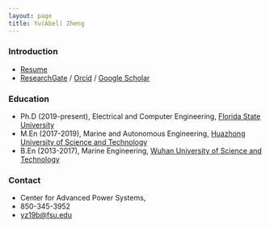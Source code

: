 ```yaml
---
layout: page
title: Yu(Abel) Zheng
---
```


### Introduction
* [Resume](resource/Resume.pdf)
* [ResearchGate](https://www.researchgate.net/profile/Yu_Zheng45) / [Orcid](https://orcid.org/0000-0002-0894-6912) / [Google Scholar](https://scholar.google.com/citations?user=dn6dKBUAAAAJ&hl=en&oi=sra)

### Education
* Ph.D (2019-present), Electrical and Computer Engineering, [Florida State University](https://www.fsu.edu/)
* M.En (2017-2019), Marine and Autonomous Engineering, [Huazhong University of Science and Technology](http://english.hust.edu.cn/)
* B.En (2013-2017), Marine Engineering, [Wuhan University of Science and Technology](http://english.whut.edu.cn/)

### Contact
* Center for Advanced Power Systems, 
* 850-345-3952
* [yz19b@fsu.edu](mailto:yz19b@fsu.edu)
